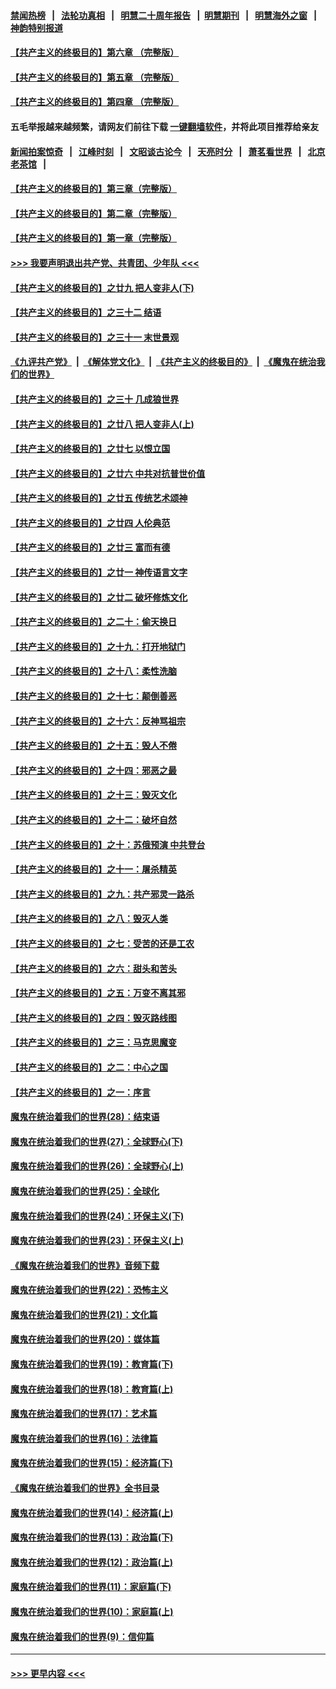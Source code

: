 #### [禁闻热榜](热点新闻.md?=0)  &nbsp;&nbsp;|&nbsp;&nbsp; [法轮功真相](https://github.com/gfw-breaker/truth/blob/master/README.md?=0) &nbsp;&nbsp;|&nbsp;&nbsp; [明慧二十周年报告](https://github.com/gfw-breaker/mh-reports/blob/master/README.md?=0) &nbsp;&nbsp;|&nbsp;&nbsp;[明慧期刊](https://github.com/gfw-breaker/mh-qikan) &nbsp;&nbsp;|&nbsp;&nbsp; [明慧海外之窗](https://github.com/gfw-breaker/mh-news/blob/master/README.md?=0) &nbsp;&nbsp;|&nbsp;&nbsp; [神韵特别报道](https://github.com/gfw-breaker/mh-news/blob/master/shenyun.md?=0)
#### [【共产主义的终极目的】第六章 （完整版）](../pages/nsc422/n11428913.md?t=03090102) 
#### [【共产主义的终极目的】第五章 （完整版）](../pages/nsc422/n11428912.md?t=03090102) 
#### [【共产主义的终极目的】第四章 （完整版）](../pages/nsc422/n11428907.md?t=03090102) 
#### 五毛举报越来越频繁，请网友们前往下载 [一键翻墙软件](https://github.com/gfw-breaker/ssr-accounts)，并将此项目推荐给亲友
#### [新闻拍案惊奇](https://github.com/gfw-breaker/banned-news/blob/master/pages/link4.md) &nbsp;&nbsp;|&nbsp;&nbsp; [江峰时刻](https://github.com/gfw-breaker/banned-news/blob/master/pages/link4.md) &nbsp;&nbsp;|&nbsp;&nbsp; [文昭谈古论今](https://github.com/gfw-breaker/banned-news/blob/master/pages/link4.md) &nbsp;&nbsp;|&nbsp;&nbsp; [天亮时分](https://github.com/gfw-breaker/banned-news/blob/master/pages/link4.md) &nbsp;&nbsp;|&nbsp;&nbsp; [萧茗看世界](https://github.com/gfw-breaker/banned-news/blob/master/pages/link4.md) &nbsp;&nbsp;|&nbsp;&nbsp; [北京老茶馆](https://github.com/gfw-breaker/banned-news/blob/master/pages/link4.md) &nbsp;&nbsp;|&nbsp;&nbsp; 
#### [【共产主义的终极目的】第三章（完整版）](../pages/nsc422/n11428848.md?t=03090102) 
#### [【共产主义的终极目的】第二章（完整版）](../pages/nsc422/n11428831.md?t=03090102) 
#### [【共产主义的终极目的】第一章（完整版）](../pages/nsc422/n11417651.md?t=03090102) 
#### [>>> 我要声明退出共产党、共青团、少年队 <<<](https://github.com/begood0513/goodnews/blob/master/quit/letter.md) 
#### [【共产主义的终极目的】之廿九 把人变非人(下)](../pages/nsc422/n11344140.md?t=03090102) 
#### [【共产主义的终极目的】之三十二 结语](../pages/nsc422/n11360535.md?t=03090102) 
#### [【共产主义的终极目的】之三十一 末世景观](../pages/nsc422/n11351129.md?t=03090102) 
#### [《九评共产党》](https://github.com/begood0513/9ping.md/blob/master/README.md) &nbsp;|&nbsp; [《解体党文化》](../../../../jtdwh.md/blob/master/README.md)  &nbsp;|&nbsp; [《共产主义的终极目的》](../../../../gczydzjmd.md/blob/master/README.md) &nbsp;|&nbsp; [《魔鬼在统治我们的世界》](../../../../mgztzwmdsj.md/blob/master/README.md) 
#### [【共产主义的终极目的】之三十 几成狼世界](../pages/nsc422/n11348280.md?t=03090102) 
#### [【共产主义的终极目的】之廿八 把人变非人(上)](../pages/nsc422/n11340492.md?t=03090102) 
#### [【共产主义的终极目的】之廿七 以恨立国](../pages/nsc422/n11336944.md?t=03090102) 
#### [【共产主义的终极目的】之廿六 中共对抗普世价值](../pages/nsc422/n11324785.md?t=03090102) 
#### [【共产主义的终极目的】之廿五 传统艺术颂神](../pages/nsc422/n11296396.md?t=03090102) 
#### [【共产主义的终极目的】之廿四 人伦典范](../pages/nsc422/n11296397.md?t=03090102) 
#### [【共产主义的终极目的】之廿三 富而有德](../pages/nsc422/n11283598.md?t=03090102) 
#### [【共产主义的终极目的】之廿一 神传语言文字](../pages/nsc422/n11263265.md?t=03090102) 
#### [【共产主义的终极目的】之廿二 破坏修炼文化](../pages/nsc422/n11245728.md?t=03090102) 
#### [【共产主义的终极目的】之二十：偷天换日](../pages/nsc422/n11238846.md?t=03090102) 
#### [【共产主义的终极目的】之十九：打开地狱门](../pages/nsc422/n11206376.md?t=03090102) 
#### [【共产主义的终极目的】之十八：柔性洗脑](../pages/nsc422/n11199994.md?t=03090102) 
#### [【共产主义的终极目的】之十七：颠倒善恶](../pages/nsc422/n11179782.md?t=03090102) 
#### [【共产主义的终极目的】之十六：反神骂祖宗](../pages/nsc422/n11166798.md?t=03090102) 
#### [【共产主义的终极目的】之十五：毁人不倦](../pages/nsc422/n11166792.md?t=03090102) 
#### [【共产主义的终极目的】之十四：邪恶之最](../pages/nsc422/n11150249.md?t=03090102) 
#### [【共产主义的终极目的】之十三：毁灭文化](../pages/nsc422/n11135227.md?t=03090102) 
#### [【共产主义的终极目的】之十二：破坏自然](../pages/nsc422/n11135214.md?t=03090102) 
#### [【共产主义的终极目的】之十：苏俄预演 中共登台](../pages/nsc422/n11118424.md?t=03090102) 
#### [【共产主义的终极目的】之十一：屠杀精英](../pages/nsc422/n11118442.md?t=03090102) 
#### [【共产主义的终极目的】之九：共产邪灵一路杀](../pages/nsc422/n11114139.md?t=03090102) 
#### [【共产主义的终极目的】之八：毁灭人类](../pages/nsc422/n11108503.md?t=03090102) 
#### [【共产主义的终极目的】之七：受苦的还是工农](../pages/nsc422/n11101809.md?t=03090102) 
#### [【共产主义的终极目的】之六：甜头和苦头](../pages/nsc422/n11096971.md?t=03090102) 
#### [【共产主义的终极目的】之五：万变不离其邪](../pages/nsc422/n11091285.md?t=03090102) 
#### [【共产主义的终极目的】之四：毁灭路线图](../pages/nsc422/n11086284.md?t=03090102) 
#### [【共产主义的终极目的】之三：马克思魔变](../pages/nsc422/n11061941.md?t=03090102) 
#### [【共产主义的终极目的】之二：中心之国](../pages/nsc422/n11047728.md?t=03090102) 
#### [【共产主义的终极目的】之一：序言](../pages/nsc422/n11086077.md?t=03090102) 
#### [魔鬼在统治着我们的世界(28)：结束语](../pages/nsc422/n10936246.md?t=03090102) 
#### [魔鬼在统治着我们的世界(27)：全球野心(下)](../pages/nsc422/n10928319.md?t=03090102) 
#### [魔鬼在统治着我们的世界(26)：全球野心(上)](../pages/nsc422/n10900318.md?t=03090102) 
#### [魔鬼在统治着我们的世界(25)：全球化](../pages/nsc422/n10788205.md?t=03090102) 
#### [魔鬼在统治着我们的世界(24)：环保主义(下)](../pages/nsc422/n10695307.md?t=03090102) 
#### [魔鬼在统治着我们的世界(23)：环保主义(上)](../pages/nsc422/n10688613.md?t=03090102) 
#### [《魔鬼在统治着我们的世界》音频下载](../pages/nsc422/n10635553.md?t=03090102) 
#### [魔鬼在统治着我们的世界(22)：恐怖主义](../pages/nsc422/n10614727.md?t=03090102) 
#### [魔鬼在统治着我们的世界(21)：文化篇](../pages/nsc422/n10597706.md?t=03090102) 
#### [魔鬼在统治着我们的世界(20)：媒体篇](../pages/nsc422/n10586579.md?t=03090102) 
#### [魔鬼在统治着我们的世界(19)：教育篇(下)](../pages/nsc422/n10564808.md?t=03090102) 
#### [魔鬼在统治着我们的世界(18)：教育篇(上)](../pages/nsc422/n10526970.md?t=03090102) 
#### [魔鬼在统治着我们的世界(17)：艺术篇](../pages/nsc422/n10499093.md?t=03090102) 
#### [魔鬼在统治着我们的世界(16)：法律篇](../pages/nsc422/n10485969.md?t=03090102) 
#### [魔鬼在统治着我们的世界(15)：经济篇(下)](../pages/nsc422/n10469975.md?t=03090102) 
#### [《魔鬼在统治着我们的世界》全书目录](../pages/nsc422/n10464261.md?t=03090102) 
#### [魔鬼在统治着我们的世界(14)：经济篇(上)](../pages/nsc422/n10457370.md?t=03090102) 
#### [魔鬼在统治着我们的世界(13)：政治篇(下)](../pages/nsc422/n10448270.md?t=03090102) 
#### [魔鬼在统治着我们的世界(12)：政治篇(上)](../pages/nsc422/n10444576.md?t=03090102) 
#### [魔鬼在统治着我们的世界(11)：家庭篇(下)](../pages/nsc422/n10440961.md?t=03090102) 
#### [魔鬼在统治着我们的世界(10)：家庭篇(上)](../pages/nsc422/n10435448.md?t=03090102) 
#### [魔鬼在统治着我们的世界(9)：信仰篇](../pages/nsc422/n10432159.md?t=03090102) 

----
#### [ >>> 更早内容 <<< ](../indexes/nsc422-earlier.md)
